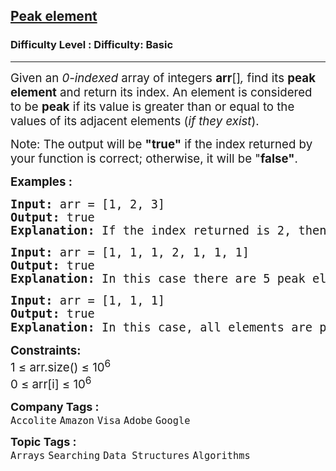 <h2><a href="https://www.geeksforgeeks.org/problems/peak-element/1?page=1&category=Arrays&difficulty=Basic,Easy,Medium&sortBy=submissions">Peak element</a></h2><h3>Difficulty Level : Difficulty: Basic</h3><hr><div class="problems_problem_content__Xm_eO"><p><span style="font-size: 14pt;">Given an <em>0-indexed</em> array of integers<em> </em><strong>arr</strong>[]<em>,</em> find its <strong>peak element</strong> and return its index. An element is considered to be <strong>peak</strong> if its value is greater than or equal to the values of its adjacent elements (<em>if they exist</em>).</span></p>
<p><span style="font-size: 14pt;">Note: The output will be <strong>"true"</strong> if the index returned by your function is correct; otherwise, it will be "<strong>false"</strong>.</span></p>
<p><span style="font-size: 14pt;"><strong>Examples :<br></strong></span></p>
<pre><span style="font-size: 14pt;"><strong>Input: </strong>arr = [1, 2, 3]
<strong>Output:</strong> true
<strong>Explanation: </strong>If the index returned is 2, then the output printed will be 1. Since arr[2] = 3 is greater than its adjacent elements, and there is no element after it, we can consider it as a peak element. No other index satisfies the same property, so answer will be printed as 0.</span></pre>
<pre><span style="font-size: 14pt;"><strong>Input: </strong>arr = [1, 1, 1, 2, 1, 1, 1]
<strong>Output: </strong>true<strong>
Explanation: </strong>In this case there are 5 peak elements with indices as {0,1,3,5,6}. Returning any of them will give you correct answer.<br></span></pre>
<pre><span style="font-size: 14pt;"><strong>Input: </strong>arr = [1, 1, 1]
<strong>Output: </strong>true<strong>
Explanation: </strong>In this case, all elements are peak elements<span style="font-family: -apple-system, BlinkMacSystemFont, 'Segoe UI', Roboto, Oxygen, Ubuntu, Cantarell, 'Open Sans', 'Helvetica Neue', sans-serif;">.</span></span></pre>
<p><span style="font-size: 14pt;"><strong>Constraints:</strong><br>1 ≤ arr.size() ≤ 10<sup>6</sup><br>0 ≤ arr[i] ≤ 10<sup>6</sup></span></p></div><p><span style=font-size:18px><strong>Company Tags : </strong><br><code>Accolite</code>&nbsp;<code>Amazon</code>&nbsp;<code>Visa</code>&nbsp;<code>Adobe</code>&nbsp;<code>Google</code>&nbsp;<br><p><span style=font-size:18px><strong>Topic Tags : </strong><br><code>Arrays</code>&nbsp;<code>Searching</code>&nbsp;<code>Data Structures</code>&nbsp;<code>Algorithms</code>&nbsp;